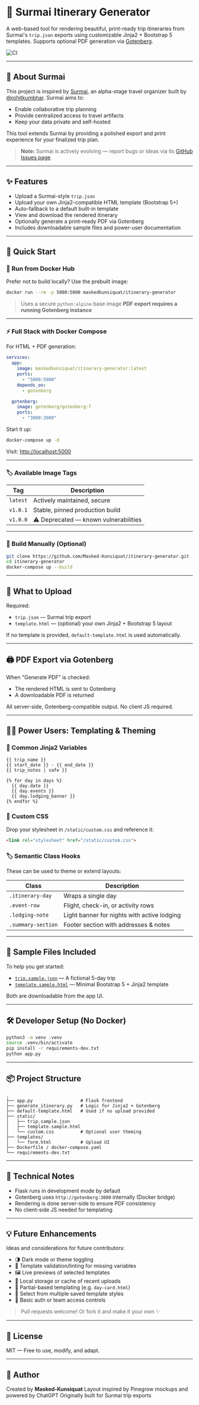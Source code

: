 # 🧳 Surmai Itinerary Generator

A web-based tool for rendering beautiful, print-ready trip itineraries from Surmai's `trip.json` exports using customizable Jinja2 + Bootstrap 5 templates. Supports optional PDF generation via [Gotenberg](https://github.com/gotenberg/gotenberg).

![CI](https://github.com/Masked-Kunsiquat/itinerary-generator/actions/workflows/test.yml/badge.svg)

---

## 🧾 About Surmai

This project is inspired by [Surmai](https://github.com/rohitkumbhar/surmai), an alpha-stage travel organizer built by [@rohitkumbhar](https://github.com/rohitkumbhar). Surmai aims to:

* Enable collaborative trip planning
* Provide centralized access to travel artifacts
* Keep your data private and self-hosted

This tool extends Surmai by providing a polished export and print experience for your finalized trip plan.

> **Note:** Surmai is actively evolving — report bugs or ideas via its [GitHub Issues page](https://github.com/rohitkumbhar/surmai/issues).

---

## ✨ Features

* Upload a Surmai-style `trip.json`
* Upload your own Jinja2-compatible HTML template (Bootstrap 5+)
* Auto-fallback to a default built-in template
* View and download the rendered itinerary
* Optionally generate a print-ready PDF via Gotenberg
* Includes downloadable sample files and power-user documentation

---

## 🚀 Quick Start

### 🐳 Run from Docker Hub

Prefer not to build locally? Use the prebuilt image:

```bash
docker run --rm -p 5000:5000 maskedkunsiquat/itinerary-generator
```

> Uses a secure `python:alpine` base image
> **PDF export requires a running Gotenberg instance**

---

### ⚡ Full Stack with Docker Compose

For HTML + PDF generation:

```yaml
services:
  app:
    image: maskedkunsiquat/itinerary-generator:latest
    ports:
      - "5000:5000"
    depends_on:
      - gotenberg

  gotenberg:
    image: gotenberg/gotenberg:7
    ports:
      - "3000:3000"
```

Start it up:

```bash
docker-compose up -d
```

Visit: [http://localhost:5000](http://localhost:5000)

---

### 🏷️ Available Image Tags

| Tag      | Description                           |
| -------- | ------------------------------------- |
| `latest` | Actively maintained, secure           |
| `v1.0.1` | Stable, pinned production build       |
| `v1.0.0` | ⚠️ Deprecated — known vulnerabilities |

---

### 🔧 Build Manually (Optional)

```bash
git clone https://github.com/Masked-Kunsiquat/itinerary-generator.git
cd itinerary-generator
docker-compose up --build
```

---

## 📁 What to Upload

Required:

* `trip.json` — Surmai trip export
* `template.html` — (optional) your own Jinja2 + Bootstrap 5 layout

If no template is provided, `default-template.html` is used automatically.

---

## 🖨️ PDF Export via Gotenberg

When "Generate PDF" is checked:

* The rendered HTML is sent to Gotenberg
* A downloadable PDF is returned

All server-side, Gotenberg-compatible output. No client JS required.

---

## 🧑‍💻 Power Users: Templating & Theming

### 🧱 Common Jinja2 Variables

```jinja2
{{ trip_name }}
{{ start_date }} - {{ end_date }}
{{ trip_notes | safe }}

{% for day in days %}
  {{ day.date }}
  {{ day.events }}
  {{ day.lodging_banner }}
{% endfor %}
```

### 🎨 Custom CSS

Drop your stylesheet in `/static/custom.css` and reference it:

```html
<link rel="stylesheet" href="/static/custom.css">
```

### 🏷️ Semantic Class Hooks

These can be used to theme or extend layouts:

| Class              | Description                                 |
| ------------------ | ------------------------------------------- |
| `.itinerary-day`   | Wraps a single day                          |
| `.event-row`       | Flight, check-in, or activity rows          |
| `.lodging-note`    | Light banner for nights with active lodging |
| `.summary-section` | Footer section with addresses & notes       |

---

## 🧪 Sample Files Included

To help you get started:

* [`trip.sample.json`](./static/trip.sample.json) — A fictional 5-day trip
* [`template.sample.html`](./static/template.sample.html) — Minimal Bootstrap 5 + Jinja2 template

Both are downloadable from the app UI.

---

## 🛠 Developer Setup (No Docker)

```bash
python3 -m venv .venv
source .venv/bin/activate
pip install -r requirements-dev.txt
python app.py
```

---

## 📦 Project Structure

```
.
├── app.py                  # Flask frontend
├── generate_itinerary.py   # Logic for Jinja2 + Gotenberg
├── default-template.html   # Used if no upload provided
├── static/
│   ├── trip.sample.json
│   ├── template.sample.html
│   └── custom.css          # Optional user theming
├── templates/
│   └── form.html           # Upload UI
├── Dockerfile / docker-compose.yaml
└── requirements-dev.txt
```

---

## 🔐 Technical Notes

* Flask runs in development mode by default
* Gotenberg uses `http://gotenberg:3000` internally (Docker bridge)
* Rendering is done server-side to ensure PDF consistency
* No client-side JS needed for templating

---

## 💡 Future Enhancements

Ideas and considerations for future contributors:

* 🌗 Dark mode or theme toggling
* 🧪 Template validation/linting for missing variables
* 🖼 Live previews of selected templates
* 💾 Local storage or cache of recent uploads
* 🧱 Partial-based templating (e.g. `day-card.html`)
* 📄 Select from multiple saved template styles
* 🔐 Basic auth or team access controls

> Pull requests welcome! Or fork it and make it your own ✨

---

## 📄 License

MIT — Free to use, modify, and adapt.

---

## 👤 Author

Created by **Masked-Kunsiquat**
Layout inspired by Pinegrow mockups and powered by ChatGPT
Originally built for Surmai trip exports
